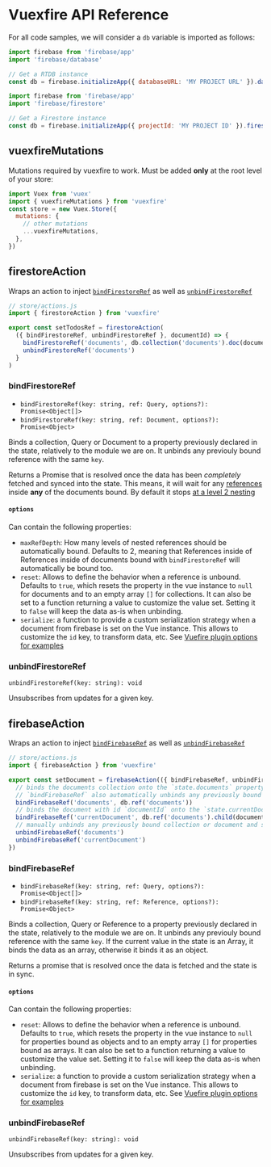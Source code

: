 # Vuexfire API Reference

For all code samples, we will consider a `db` variable is imported as follows:

<FirebaseExample id="db creation">

```js
import firebase from 'firebase/app'
import 'firebase/database'

// Get a RTDB instance
const db = firebase.initializeApp({ databaseURL: 'MY PROJECT URL' }).database()
```

```js
import firebase from 'firebase/app'
import 'firebase/firestore'

// Get a Firestore instance
const db = firebase.initializeApp({ projectId: 'MY PROJECT ID' }).firestore()
```

</FirebaseExample>

## vuexfireMutations

Mutations required by vuexfire to work. Must be added **only** at the root level of your store:

```js
import Vuex from 'vuex'
import { vuexfireMutations } from 'vuexfire'
const store = new Vuex.Store({
  mutations: {
    // other mutations
    ...vuexfireMutations,
  },
})
```

## firestoreAction

Wraps an action to inject [`bindFirestoreRef`](#bindfirestoreref) as well as [`unbindFirestoreRef`](#unbindfirestoreref)

```js
// store/actions.js
import { firestoreAction } from 'vuexfire'

export const setTodosRef = firestoreAction(
  ({ bindFirestoreRef, unbindFirestoreRef }, documentId) => {
    bindFirestoreRef('documents', db.collection('documents').doc(documentId))
    unbindFirestoreRef('documents')
  }
)
```

### bindFirestoreRef

- `bindFirestoreRef(key: string, ref: Query, options?): Promise<Object[]>`
- `bindFirestoreRef(key: string, ref: Document, options?): Promise<Object>`

Binds a collection, Query or Document to a property previously declared in the state, relatively to the module we are on. It unbinds any previouly bound reference with the same `key`.

Returns a Promise that is resolved once the data has been _completely_ fetched and synced into the state. This means, it will wait for any [references](#TODO) inside **any** of the documents bound. By default it stops [at a level 2 nesting](#options)

#### `options`

Can contain the following properties:

- `maxRefDepth`: How many levels of nested references should be automatically bound. Defaults to 2, meaning that References inside of References inside of documents bound with `bindFirestoreRef` will automatically be bound too.
- `reset`: Allows to define the behavior when a reference is unbound. Defaults to `true`, which resets the property in the vue instance to `null` for documents and to an empty array `[]` for collections. It can also be set to a function returning a value to customize the value set. Setting it to `false` will keep the data as-is when unbinding.
- `serialize`: a function to provide a custom serialization strategy when a
  document from firebase is set on the Vue instance. This allows to customize
  the `id` key, to transform data, etc. See [Vuefire plugin options for examples](./vuefire.md#options-serialize)

### unbindFirestoreRef

`unbindFirestoreRef(key: string): void`

Unsubscribes from updates for a given key.

## firebaseAction

Wraps an action to inject [`bindFirebaseRef`](#bindfirebaseref) as well as [`unbindFirebaseRef`](#unbindfirebaseref)

```js
// store/actions.js
import { firebaseAction } from 'vuexfire'

export const setDocument = firebaseAction(({ bindFirebaseRef, unbindFirebaseRef }, documentId) => {
  // binds the documents collection onto the `state.documents` property
  // `bindFirebaseRef` also automatically unbinds any previously bound reference on the same property `documents`
  bindFirebaseRef('documents', db.ref('documents'))
  // binds the document with id `documentId` onto the `state.currentDocument` property
  bindFirebaseRef('currentDocument', db.ref('documents').child(documentId))
  // manually unbinds any previously bound collection or document and stop listening for updates
  unbindFirebaseRef('documents')
  unbindFirebaseRef('currentDocument')
})
```

### bindFirebaseRef

- `bindFirebaseRef(key: string, ref: Query, options?): Promise<Object[]>`
- `bindFirebaseRef(key: string, ref: Reference, options?): Promise<Object>`

Binds a collection, Query or Reference to a property previously declared in the state, relatively to the module we are on. It unbinds any previouly bound reference with the same `key`. If the current value in the state is an Array, it binds the data as an array, otherwise it binds it as an object.

Returns a promise that is resolved once the data is fetched and the state is in sync.

#### `options`

Can contain the following properties:

- `reset`: Allows to define the behavior when a reference is unbound. Defaults to `true`, which resets the property in the vue instance to `null` for properties bound as objects and to an empty array `[]` for properties bound as arrays. It can also be set to a function returning a value to customize the value set. Setting it to `false` will keep the data as-is when unbinding.
- `serialize`: a function to provide a custom serialization strategy when a
  document from firebase is set on the Vue instance. This allows to customize
  the `id` key, to transform data, etc. See [Vuefire plugin options for examples](./vuefire.md#options-serialize-2)

### unbindFirebaseRef

`unbindFirebaseRef(key: string): void`

Unsubscribes from updates for a given key.
